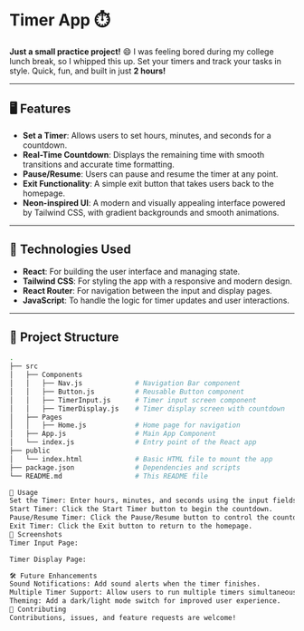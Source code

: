 # Timer App ⏱️

**Just a small practice project!** 😄 I was feeling bored during my college lunch break, so I whipped this up. Set your timers and track your tasks in style. Quick, fun, and built in just **2 hours!** 

---

## 🖥️ Features
- **Set a Timer**: Allows users to set hours, minutes, and seconds for a countdown.
- **Real-Time Countdown**: Displays the remaining time with smooth transitions and accurate time formatting.
- **Pause/Resume**: Users can pause and resume the timer at any point.
- **Exit Functionality**: A simple exit button that takes users back to the homepage.
- **Neon-inspired UI**: A modern and visually appealing interface powered by Tailwind CSS, with gradient backgrounds and smooth animations.

---

## 🚀 Technologies Used
- **React**: For building the user interface and managing state.
- **Tailwind CSS**: For styling the app with a responsive and modern design.
- **React Router**: For navigation between the input and display pages.
- **JavaScript**: To handle the logic for timer updates and user interactions.

---

## 📂 Project Structure
```bash
.
├── src
│   ├── Components
│   │   ├── Nav.js             # Navigation Bar component
│   │   ├── Button.js          # Reusable Button component
│   │   ├── TimerInput.js      # Timer input screen component
│   │   ├── TimerDisplay.js    # Timer display screen with countdown
│   ├── Pages
│   │   ├── Home.js            # Home page for navigation
│   ├── App.js                 # Main App Component
│   └── index.js               # Entry point of the React app
├── public
│   └── index.html             # Basic HTML file to mount the app
├── package.json               # Dependencies and scripts
└── README.md                  # This README file

🎯 Usage
Set the Timer: Enter hours, minutes, and seconds using the input fields.
Start Timer: Click the Start Timer button to begin the countdown.
Pause/Resume Timer: Click the Pause/Resume button to control the countdown.
Exit Timer: Click the Exit button to return to the homepage.
📸 Screenshots
Timer Input Page:

Timer Display Page:

🛠️ Future Enhancements
Sound Notifications: Add sound alerts when the timer finishes.
Multiple Timer Support: Allow users to run multiple timers simultaneously.
Theming: Add a dark/light mode switch for improved user experience.
🤝 Contributing
Contributions, issues, and feature requests are welcome! 
